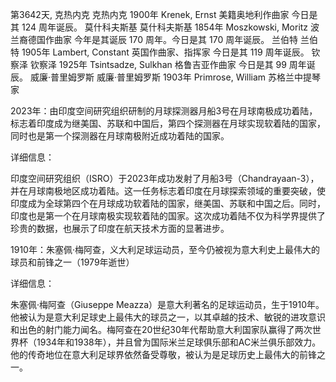 第3642天,  克热内克
克热内克 1900年
Krenek, Ernst 美籍奥地利作曲家
今日是其 124 周年诞辰。
莫什科夫斯基
莫什科夫斯基 1854年
Moszkowski, Moritz 波兰裔德国作曲家
今年是其诞辰 170 周年。今日是其 170 周年诞辰。
兰伯特
兰伯特 1905年
Lambert, Constant 英国作曲家、指挥家
今日是其 119 周年诞辰。
钦察泽
钦察泽 1925年
Tsintsadze, Sulkhan 格鲁吉亚作曲家
今日是其 99 周年诞辰。
威廉·普里姆罗斯
威廉·普里姆罗斯 1903年
Primrose, William 苏格兰中提琴家

2023年：由印度空间研究组织研制的月球探测器月船3号在月球南极成功着陆，标志着印度成为继美国、苏联和中国后，第四个探测器在月球实现软着陆的国家，同时也是第一个探测器在月球南极附近成功着陆的国家。

详细信息：

印度空间研究组织（ISRO）于2023年成功发射了月船3号（Chandrayaan-3），并在月球南极地区成功着陆。这一任务标志着印度在月球探索领域的重要突破，使印度成为全球第四个在月球成功软着陆的国家，继美国、苏联和中国之后。同时，印度也是第一个在月球南极实现软着陆的国家。这次成功着陆不仅为科学界提供了珍贵的数据，也展示了印度在航天技术方面的显著进步。

1910年：朱塞佩·梅阿查，义大利足球运动员，至今仍被视为意大利史上最伟大的球员和前锋之一（1979年逝世）

详细信息：

朱塞佩·梅阿查（Giuseppe Meazza）是意大利著名的足球运动员，生于1910年。他被认为是意大利足球史上最伟大的球员之一，以其卓越的技术、敏锐的进攻意识和出色的射门能力闻名。梅阿查在20世纪30年代帮助意大利国家队赢得了两次世界杯（1934年和1938年），并且曾为国际米兰足球俱乐部和AC米兰俱乐部效力。他的传奇地位在意大利足球界依然备受尊敬，被认为是足球历史上最伟大的前锋之一。
